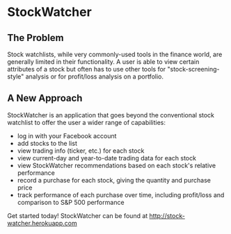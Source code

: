 # StockWatcher

## The Problem
Stock watchlists, while very commonly-used tools in the finance world, are
generally limited in their functionality. A user is able to view certain
attributes of a stock but often has to use other tools for "stock-screening-
style" analysis or for profit/loss analysis on a portfolio.

## A New Approach
StockWatcher is an application that goes beyond the conventional stock watchlist
to offer the user a wider range of capabilities:
+ log in with your Facebook account
+ add stocks to the list
+ view trading info (ticker, etc.) for each stock
+ view current-day and year-to-date trading data for each stock
+ view StockWatcher recommendations based on each stock's relative performance
+ record a purchase for each stock, giving the quantity and purchase price
+ track performance of each purchase over time, including profit/loss and comparison to S&P 500 performance

Get started today! StockWatcher can be found at http://stock-watcher.herokuapp.com

